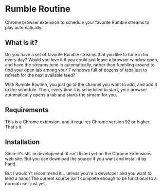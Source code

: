 Rumble Routine
================

Chrome browser extension to schedule your favorite Rumble streams to play automatically.

## What is it?

Do you have a set of favorite Rumble streams that you like to tune in for every day? Would you love it if you could just leave a browser window open, and have the streams tune in automatically, rather than fumbling around to find your open tab among your 7 windows full of dozens of tabs just to refresh for the next available feed?

With Rumble Routine, you just go to the channel you want to add, and add it to the schedule. Then, every time it is scheduled to start, your browser automatically opens a tab and starts the stream for you.

## Requirements

This is a Chrome extension, and it requires Chrome version 92 or higher.  That's it.

## Installation

Since it's still in development, it isn't listed yet on the Chrome Extensions web site.  But you can download the source if you want and install it by hand.

But I wouldn't recommend it... unless you're a developer and you want to lend a hand!  The current source isn't complete enough to be functional to a normal user just yet.
